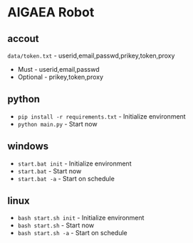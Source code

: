 # AIGAEA Robot

## accout
`data/token.txt` - userid,email,passwd,prikey,token,proxy
- Must - userid,email,passwd
- Optional - prikey,token,proxy


## python
- `pip install -r requirements.txt` - Initialize environment
- `python main.py` - Start now


## windows
- `start.bat init` - Initialize environment
- `start.bat`      - Start now
- `start.bat -a`   - Start on schedule


## linux
- `bash start.sh init` - Initialize environment
- `bash start.sh`      - Start now
- `bash start.sh -a`   - Start on schedule

